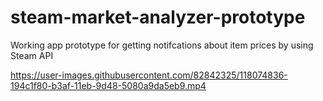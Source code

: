 # steam-market-analyzer-prototype
 Working app prototype for getting notifcations about item prices by using Steam API

https://user-images.githubusercontent.com/82842325/118074836-194c1f80-b3af-11eb-9d48-5080a9da5eb9.mp4

